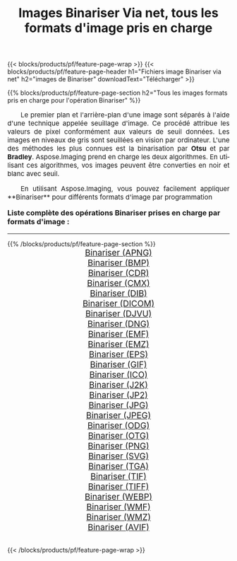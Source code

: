 ﻿---
title: Images Binariser Via net, tous les formats d'image pris en charge 
weight: 3920
url: /fr/net/binarize/ 
lang: fr
langdirlevel: 2
locales: zh-hans,ja,it,ru,de,es,fr,nl,id,lt,pl,pt,vi,tr,ko,zh-hant,ar,hi,th,sv,cs,uk,he
description: En utilisant Aspose.Imaging, vous pouvez facilement Binariser images Via net
---

{{< blocks/products/pf/feature-page-wrap >}}
{{< blocks/products/pf/feature-page-header h1="Fichiers image Binariser via net" h2="images de Binariser" downloadText="Télécharger" >}}


{{% blocks/products/pf/feature-page-section  h2="Tous les images formats pris en charge pour l'opération Binariser" %}}
<p align="justify" style="text-indent:2em;font-size:15px;">
Le premier plan et l'arrière-plan d'une image sont séparés à l'aide d'une technique appelée seuillage d'image. Ce procédé attribue les valeurs de pixel conformément aux valeurs de seuil données. Les images en niveaux de gris sont seuillées en vision par ordinateur. L'une des méthodes les plus connues est la binarisation par <b>Otsu</b> et par <b>Bradley</b>. Aspose.Imaging prend en charge les deux algorithmes. En utilisant ces algorithmes, vos images peuvent être converties en noir et blanc avec seuil.
</p>
<p align="justify" style="text-indent:2em;font-size:15px;">
En utilisant Aspose.Imaging, vous pouvez facilement appliquer **Binariser** pour différents formats d'image par programmation
</p>
<h3 style="margin-top:16px;">
Liste complète des opérations Binariser prises en charge par formats d'image :
</h3>
<hr/>
{{% /blocks/products/pf/feature-page-section %}}
<div class="container-fluid productfamilypage bg-gray">
    <div class="convertypes bg-gray agp-content section">
        <div class="container">
		<div class="row other-converters" style="gap: 10px;font-size: 19px;text-align:center;">
		    <div class='col-md-3 other-converter remove-lp remove-rp'><a href="/imaging/fr/net/binarize/apng/" style="padding:15px;">Binariser (APNG)</a></div><div class='col-md-3 other-converter remove-lp remove-rp'><a href="/imaging/fr/net/binarize/bmp/" style="padding:15px;">Binariser (BMP)</a></div><div class='col-md-3 other-converter remove-lp remove-rp'><a href="/imaging/fr/net/binarize/cdr/" style="padding:15px;">Binariser (CDR)</a></div><div class='col-md-3 other-converter remove-lp remove-rp'><a href="/imaging/fr/net/binarize/cmx/" style="padding:15px;">Binariser (CMX)</a></div><div class='col-md-3 other-converter remove-lp remove-rp'><a href="/imaging/fr/net/binarize/dib/" style="padding:15px;">Binariser (DIB)</a></div><div class='col-md-3 other-converter remove-lp remove-rp'><a href="/imaging/fr/net/binarize/dicom/" style="padding:15px;">Binariser (DICOM)</a></div><div class='col-md-3 other-converter remove-lp remove-rp'><a href="/imaging/fr/net/binarize/djvu/" style="padding:15px;">Binariser (DJVU)</a></div><div class='col-md-3 other-converter remove-lp remove-rp'><a href="/imaging/fr/net/binarize/dng/" style="padding:15px;">Binariser (DNG)</a></div><div class='col-md-3 other-converter remove-lp remove-rp'><a href="/imaging/fr/net/binarize/emf/" style="padding:15px;">Binariser (EMF)</a></div><div class='col-md-3 other-converter remove-lp remove-rp'><a href="/imaging/fr/net/binarize/emz/" style="padding:15px;">Binariser (EMZ)</a></div><div class='col-md-3 other-converter remove-lp remove-rp'><a href="/imaging/fr/net/binarize/eps/" style="padding:15px;">Binariser (EPS)</a></div><div class='col-md-3 other-converter remove-lp remove-rp'><a href="/imaging/fr/net/binarize/gif/" style="padding:15px;">Binariser (GIF)</a></div><div class='col-md-3 other-converter remove-lp remove-rp'><a href="/imaging/fr/net/binarize/ico/" style="padding:15px;">Binariser (ICO)</a></div><div class='col-md-3 other-converter remove-lp remove-rp'><a href="/imaging/fr/net/binarize/j2k/" style="padding:15px;">Binariser (J2K)</a></div><div class='col-md-3 other-converter remove-lp remove-rp'><a href="/imaging/fr/net/binarize/jp2/" style="padding:15px;">Binariser (JP2)</a></div><div class='col-md-3 other-converter remove-lp remove-rp'><a href="/imaging/fr/net/binarize/jpg/" style="padding:15px;">Binariser (JPG)</a></div><div class='col-md-3 other-converter remove-lp remove-rp'><a href="/imaging/fr/net/binarize/jpeg/" style="padding:15px;">Binariser (JPEG)</a></div><div class='col-md-3 other-converter remove-lp remove-rp'><a href="/imaging/fr/net/binarize/odg/" style="padding:15px;">Binariser (ODG)</a></div><div class='col-md-3 other-converter remove-lp remove-rp'><a href="/imaging/fr/net/binarize/otg/" style="padding:15px;">Binariser (OTG)</a></div><div class='col-md-3 other-converter remove-lp remove-rp'><a href="/imaging/fr/net/binarize/png/" style="padding:15px;">Binariser (PNG)</a></div><div class='col-md-3 other-converter remove-lp remove-rp'><a href="/imaging/fr/net/binarize/svg/" style="padding:15px;">Binariser (SVG)</a></div><div class='col-md-3 other-converter remove-lp remove-rp'><a href="/imaging/fr/net/binarize/tga/" style="padding:15px;">Binariser (TGA)</a></div><div class='col-md-3 other-converter remove-lp remove-rp'><a href="/imaging/fr/net/binarize/tif/" style="padding:15px;">Binariser (TIF)</a></div><div class='col-md-3 other-converter remove-lp remove-rp'><a href="/imaging/fr/net/binarize/tiff/" style="padding:15px;">Binariser (TIFF)</a></div><div class='col-md-3 other-converter remove-lp remove-rp'><a href="/imaging/fr/net/binarize/webp/" style="padding:15px;">Binariser (WEBP)</a></div><div class='col-md-3 other-converter remove-lp remove-rp'><a href="/imaging/fr/net/binarize/wmf/" style="padding:15px;">Binariser (WMF)</a></div><div class='col-md-3 other-converter remove-lp remove-rp'><a href="/imaging/fr/net/binarize/wmz/" style="padding:15px;">Binariser (WMZ)</a></div><div class='col-md-3 other-converter remove-lp remove-rp'><a href="/imaging/fr/net/binarize/avif/" style="padding:15px;">Binariser (AVIF)</a></div>
                </div>
        </div>
    </div>
</div>
<br/>

{{< /blocks/products/pf/feature-page-wrap >}}
